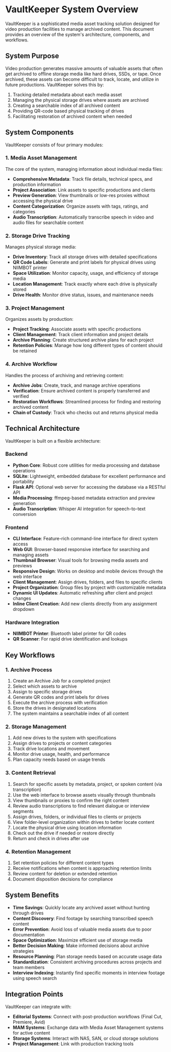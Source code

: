 # VaultKeeper System Overview

VaultKeeper is a sophisticated media asset tracking solution designed for video production facilities to manage archived content. This document provides an overview of the system's architecture, components, and workflows.

## System Purpose

Video production generates massive amounts of valuable assets that often get archived to offline storage media like hard drives, SSDs, or tape. Once archived, these assets can become difficult to track, locate, and utilize in future productions. VaultKeeper solves this by:

1. Tracking detailed metadata about each media asset
2. Managing the physical storage drives where assets are archived
3. Creating a searchable index of all archived content
4. Providing QR-code based physical tracking of drives
5. Facilitating restoration of archived content when needed

## System Components

VaultKeeper consists of four primary modules:

### 1. Media Asset Management

The core of the system, managing information about individual media files:

- **Comprehensive Metadata**: Track file details, technical specs, and production information
- **Project Association**: Link assets to specific productions and clients
- **Preview Generation**: View thumbnails or low-res proxies without accessing the physical drive
- **Content Categorization**: Organize assets with tags, ratings, and categories
- **Audio Transcription**: Automatically transcribe speech in video and audio files for searchable content

### 2. Storage Drive Tracking

Manages physical storage media:

- **Drive Inventory**: Track all storage drives with detailed specifications
- **QR Code Labels**: Generate and print labels for physical drives using NIIMBOT printer
- **Space Utilization**: Monitor capacity, usage, and efficiency of storage media
- **Location Management**: Track exactly where each drive is physically stored
- **Drive Health**: Monitor drive status, issues, and maintenance needs

### 3. Project Management

Organizes assets by production:

- **Project Tracking**: Associate assets with specific productions
- **Client Management**: Track client information and project details
- **Archive Planning**: Create structured archive plans for each project
- **Retention Policies**: Manage how long different types of content should be retained

### 4. Archive Workflow

Handles the process of archiving and retrieving content:

- **Archive Jobs**: Create, track, and manage archive operations
- **Verification**: Ensure archived content is properly transferred and verified
- **Restoration Workflows**: Streamlined process for finding and restoring archived content
- **Chain of Custody**: Track who checks out and returns physical media

## Technical Architecture

VaultKeeper is built on a flexible architecture:

### Backend
- **Python Core**: Robust core utilities for media processing and database operations
- **SQLite**: Lightweight, embedded database for excellent performance and portability
- **Flask API**: Optional web server for accessing the database via a RESTful API
- **Media Processing**: ffmpeg-based metadata extraction and preview generation
- **Audio Transcription**: Whisper AI integration for speech-to-text conversion

### Frontend
- **CLI Interface**: Feature-rich command-line interface for direct system access
- **Web GUI**: Browser-based responsive interface for searching and managing assets
- **Thumbnail Browser**: Visual tools for browsing media assets and previews
- **Responsive Design**: Works on desktop and mobile devices through the web interface
- **Client Management**: Assign drives, folders, and files to specific clients
- **Project Organization**: Group files by project with customizable metadata
- **Dynamic UI Updates**: Automatic refreshing after client and project changes
- **Inline Client Creation**: Add new clients directly from any assignment dropdown

### Hardware Integration
- **NIIMBOT Printer**: Bluetooth label printer for QR codes
- **QR Scanner**: For rapid drive identification and lookups

## Key Workflows

### 1. Archive Process

1. Create an Archive Job for a completed project
2. Select which assets to archive
3. Assign to specific storage drives
4. Generate QR codes and print labels for drives
5. Execute the archive process with verification
6. Store the drives in designated locations
7. The system maintains a searchable index of all content

### 2. Storage Management

1. Add new drives to the system with specifications
2. Assign drives to projects or content categories
3. Track drive locations and movement
4. Monitor drive usage, health, and performance
5. Plan capacity needs based on usage trends

### 3. Content Retrieval

1. Search for specific assets by metadata, project, or spoken content (via transcription)
2. Use the web interface to browse assets visually through thumbnails
3. View thumbnails or proxies to confirm the right content
4. Review audio transcriptions to find relevant dialogue or interview segments
5. Assign drives, folders, or individual files to clients or projects
6. View folder-level organization within drives to better locate content
7. Locate the physical drive using location information
8. Check out the drive if needed or restore directly
9. Return and check in drives after use

### 4. Retention Management

1. Set retention policies for different content types
2. Receive notifications when content is approaching retention limits
3. Review content for deletion or extended retention
4. Document disposition decisions for compliance

## System Benefits

- **Time Savings**: Quickly locate any archived asset without hunting through drives
- **Content Discovery**: Find footage by searching transcribed speech content
- **Error Prevention**: Avoid loss of valuable media assets due to poor documentation
- **Space Optimization**: Maximize efficient use of storage media
- **Better Decision Making**: Make informed decisions about archive strategies
- **Resource Planning**: Plan storage needs based on accurate usage data
- **Standardization**: Consistent archiving procedures across projects and team members
- **Interview Indexing**: Instantly find specific moments in interview footage using speech search

## Integration Points

VaultKeeper can integrate with:

- **Editorial Systems**: Connect with post-production workflows (Final Cut, Premiere, Avid)
- **MAM Systems**: Exchange data with Media Asset Management systems for active content
- **Storage Systems**: Interact with NAS, SAN, or cloud storage solutions
- **Project Management**: Link with production tracking tools